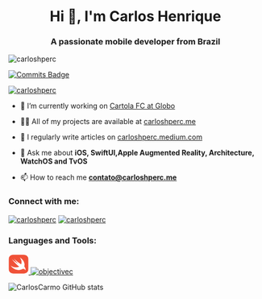 <h1 align="center">Hi 👋, I'm Carlos Henrique</h1>
<h3 align="center">A passionate mobile developer from Brazil</h3>

<p align="left"> <img src="https://komarev.com/ghpvc/?username=carloshperc&label=Visits%20views&color=0e75b6&style=flat" alt="carloshperc" /> </p>

[![Commits Badge](https://badges.pufler.dev/commits/monthly/carloshperc)](https://badges.pufler.dev)

<p align="left"> <a href="https://twitter.com/carloshperc" target="blank"><img src="https://img.shields.io/twitter/follow/carloshperc?logo=twitter&style=for-the-badge" alt="carloshperc" /></a> </p>

- 🔭 I’m currently working on [Cartola FC at Globo](https://apps.apple.com/br/app/cartola-fc-oficial/id1129547202)

- 👨‍💻 All of my projects are available at [carloshperc.me](carloshperc.me)

- 📝 I regularly write articles on [carloshperc.medium.com](carloshperc.medium.com)

- 💬 Ask me about **iOS, SwiftUI,Apple Augmented Reality, Architecture, WatchOS and TvOS**

- 📫 How to reach me **contato@carloshperc.me**

<h3 align="left">Connect with me:</h3>
<p align="left">
<a href="https://twitter.com/carloshperc" target="blank"><img align="center" src="https://cdn.jsdelivr.net/npm/simple-icons@3.0.1/icons/twitter.svg" alt="carloshperc" height="30" width="40" /></a>
<a href="https://linkedin.com/in/carloshperc" target="blank"><img align="center" src="https://cdn.jsdelivr.net/npm/simple-icons@3.0.1/icons/linkedin.svg" alt="carloshperc" height="30" width="40" /></a>
</p>

<h3 align="left">Languages and Tools:</h3>
<p aligh="left">
 <a href="https://developer.apple.com/swift/" target="_blank"> <img src="https://raw.githubusercontent.com/devicons/devicon/master/icons/swift/swift-original.svg" alt="swift" width="40" height="40"/> </a> <a href="https://developer.apple.com/library/archive/documentation/Cocoa/Conceptual/ProgrammingWithObjectiveC/Introduction/Introduction.html" target="_blank"> <img src="https://www.vectorlogo.zone/logos/apple_objectivec/apple_objectivec-icon.svg" alt="objectivec" width="40" height="40"/> </a>
</p>


![CarlosCarmo GitHub stats](https://github-readme-stats.vercel.app/api?username=carloshpdoc&count_private=true)
